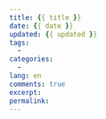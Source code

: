 ```yaml
---
title: {{ title }}
date: {{ date }}
updated: {{ updated }}
tags:
  -
categories:
  -
lang: en
comments: true
excerpt:
permalink: 
---
```


